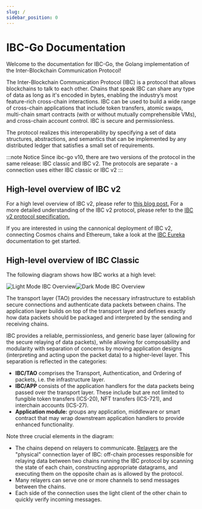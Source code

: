 ```yaml
---
slug: /
sidebar_position: 0
---
```


# IBC-Go Documentation

Welcome to the documentation for IBC-Go, the Golang implementation of the Inter-Blockchain Communication Protocol! 

The Inter-Blockchain Communication Protocol (IBC) is a protocol that allows blockchains to talk to each other. Chains that speak IBC can share any type of data as long as it's encoded in bytes, enabling the industry’s most feature-rich cross-chain interactions. IBC can be used to build a wide range of cross-chain applications that include token transfers, atomic swaps, multi-chain smart contracts (with or without mutually comprehensible VMs), and cross-chain account control. IBC is secure and permissionless. 

The protocol realizes this interoperability by specifying a set of data structures, abstractions, and semantics that can be implemented by any distributed ledger that satisfies a small set of requirements.

:::note Notice
Since ibc-go v10, there are two versions of the protocol in the same release: IBC classic and IBC v2. The protocols are separate - a connection uses either IBC classic or IBC v2
:::

## High-level overview of IBC v2

For a high level overview of IBC v2, please refer to [this blog post.](https://ibcprotocol.dev/blog/ibc-v2-announcement) For a more detailed understanding of the IBC v2 protocol, please refer to the [IBC v2 protocol specification.](https://github.com/cosmos/ibc/tree/main/spec/IBC_V2)

If you are interested in using the cannonical deployment of IBC v2, connecting Cosmos chains and Ethereum, take a look at the [IBC Eureka](https://docs.skip.build/go/eureka/eureka-overview) documentation to get started.

## High-level overview of IBC Classic

The following diagram shows how IBC works at a high level:

![Light Mode IBC Overview](./images/ibcoverview-light.svg#gh-light-mode-only)![Dark Mode IBC Overview](./images/ibcoverview-dark.svg#gh-dark-mode-only)

The transport layer (TAO) provides the necessary infrastructure to establish secure connections and authenticate data packets between chains. The application layer builds on top of the transport layer and defines exactly how data packets should be packaged and interpreted by the sending and receiving chains.

IBC provides a reliable, permissionless, and generic base layer (allowing for the secure relaying of data packets), while allowing for composability and modularity with separation of concerns by moving application designs (interpreting and acting upon the packet data) to a higher-level layer. This separation is reflected in the categories:

- **IBC/TAO** comprises the Transport, Authentication, and Ordering of packets, i.e. the infrastructure layer.
- **IBC/APP** consists of the application handlers for the data packets being passed over the transport layer. These include but are not limited to fungible token transfers (ICS-20), NFT transfers (ICS-721), and interchain accounts (ICS-27).
- **Application module:** groups any application, middleware or smart contract that may wrap downstream application handlers to provide enhanced functionality.

Note three crucial elements in the diagram:

- The chains depend on relayers to communicate. [Relayers](https://github.com/cosmos/ibc/blob/main/spec/relayer/ics-018-relayer-algorithms/README.md) are the "physical" connection layer of IBC: off-chain processes responsible for relaying data between two chains running the IBC protocol by scanning the state of each chain, constructing appropriate datagrams, and executing them on the opposite chain as is allowed by the protocol.
- Many relayers can serve one or more channels to send messages between the chains.
- Each side of the connection uses the light client of the other chain to quickly verify incoming messages.
